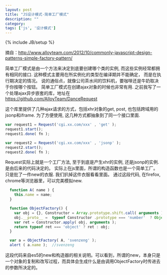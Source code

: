 ```yaml
---
layout: post
title: "JS设计模式-简单工厂模式"
description: ""
category: 
tags: ['js', '设计模式']
---
```

{% include JB/setup %}

摘自：http://www.alloyteam.com/2012/10/commonly-javascript-design-patterns-simple-factory-pattern/

简单工厂模式是由一个方法来决定到底要创建哪个类的实例, 而这些实例经常都拥有相同的接口. 这种模式主要用在所实例化的类型在编译期并不能确定， 而是在执行期决定的情况。 说的通俗点，就像公司茶水间的饮料机，要咖啡还是牛奶取决于你按哪个按钮。
简单工厂模式在创建ajax对象的时候也非常有用.
之前我写了一个处理ajax异步嵌套的库，地址在 https://github.com/AlloyTeam/DanceRequest

<!--more-->
这个库里提供了几种ajax请求的方式，包括xhr对象的get, post, 也包括跨域用的jsonp和iframe. 为了方便使用, 这几种方式都抽象到了同一个接口里面.

```js
var request1 = Request('cgi.xx.com/xxx' , 'get' );
request1.start();
request1.done( fn );

var request2 = Request('cgi.xx.com/xxx' , 'jsonp' );
request2.start();
request2.done( fn );
```

Request实际上就是一个工厂方法, 至于到底是产生xhr的实例, 还是jsonp的实例. 是由后来的代码决定的。
实际上在js里面，所谓的构造函数也是一个简单工厂。只是批了一件new的衣服. 我们扒掉这件衣服看看里面。
通过这段代码, 在firefox, chrome等浏览器里，可以完美模拟new.

```js
  function A( name ) {
    this.name = name;
  }

  function ObjectFactory() {
    var obj = {}, Constructor = Array.prototype.shift.call( arguments );
    obj.__proto__ =  typeof Constructor .prototype === 'number'  ? Object.prototype : Constructor.prototype;
    var ret = Constructor.apply( obj, arguments );
    return typeof ret === 'object' ? ret : obj;
  }

  var a = ObjectFactory( A, 'svenzeng' );
  alert ( a.name );  //svenzeng
```

这段代码来自es5的new和构造器的相关说明。可以看到，所谓的new，本身只是一个对象的复制和改写过程，而具体会生成什么是由调用ObjectFactory时传进去的参数所决定的。